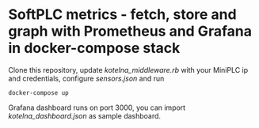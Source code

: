 # SoftPLC metrics - fetch, store and graph with Prometheus and Grafana in docker-compose stack

Clone this repository, update _kotelna\_middleware.rb_ with your MiniPLC ip and
credentials, configure _sensors.json_ and run

    docker-compose up

Grafana dashboard runs on port 3000, you can import _kotelna_dashboard.json_ as sample dashboard.
